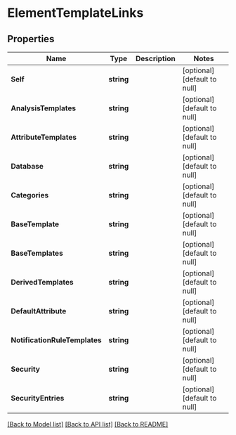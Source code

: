 # ElementTemplateLinks

## Properties
Name | Type | Description | Notes
------------ | ------------- | ------------- | -------------
**Self** | **string** |  | [optional] [default to null]
**AnalysisTemplates** | **string** |  | [optional] [default to null]
**AttributeTemplates** | **string** |  | [optional] [default to null]
**Database** | **string** |  | [optional] [default to null]
**Categories** | **string** |  | [optional] [default to null]
**BaseTemplate** | **string** |  | [optional] [default to null]
**BaseTemplates** | **string** |  | [optional] [default to null]
**DerivedTemplates** | **string** |  | [optional] [default to null]
**DefaultAttribute** | **string** |  | [optional] [default to null]
**NotificationRuleTemplates** | **string** |  | [optional] [default to null]
**Security** | **string** |  | [optional] [default to null]
**SecurityEntries** | **string** |  | [optional] [default to null]

[[Back to Model list]](../README.md#documentation-for-models) [[Back to API list]](../README.md#documentation-for-api-endpoints) [[Back to README]](../README.md)


